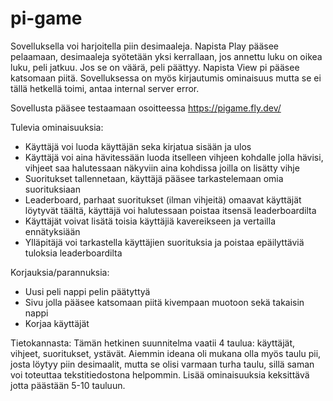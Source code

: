 # pi-game
Sovelluksella voi harjoitella piin desimaaleja. Napista Play pääsee pelaamaan, desimaaleja syötetään yksi kerrallaan, jos annettu luku on oikea luku, peli jatkuu. Jos se on väärä, peli päättyy. Napista View pi pääsee katsomaan piitä. Sovelluksessa on myös kirjautumis ominaisuus mutta se ei tällä hetkellä toimi, antaa internal server error.

Sovellusta pääsee testaamaan osoitteessa https://pigame.fly.dev/

Tulevia ominaisuuksia:
 - Käyttäjä voi luoda käyttäjän seka kirjatua sisään ja ulos
 - Käyttäjä voi aina hävitessään luoda itselleen vihjeen kohdalle jolla hävisi, vihjeet saa halutessaan näkyviin aina kohdissa joilla on lisätty vihje
 - Suoritukset tallennetaan, käyttäjä pääsee tarkastelemaan omia suorituksiaan
 - Leaderboard, parhaat suoritukset (ilman vihjeitä) omaavat käyttäjät löytyvät täältä, käyttäjä voi halutessaan poistaa itsensä leaderboardilta
 - Käyttäjät voivat lisätä toisia käyttäjiä kavereikseen ja vertailla ennätyksiään
 - Ylläpitäjä voi tarkastella käyttäjien suorituksia ja poistaa epäilyttäviä tuloksia leaderboardilta

Korjauksia/parannuksia:
 - Uusi peli nappi pelin päätyttyä
 - Sivu jolla pääsee katsomaan piitä kivempaan muotoon sekä takaisin nappi
 - Korjaa käyttäjät

Tietokannasta:
Tämän hetkinen suunnitelma vaatii 4 taulua: käyttäjät, vihjeet, suoritukset, ystävät. Aiemmin ideana oli mukana olla myös taulu pii, josta löytyy piin desimaalit, mutta se olisi varmaan turha taulu, sillä saman voi toteuttaa tekstitiedostona helpommin. Lisää ominaisuuksia keksittävä jotta päästään 5-10 tauluun.